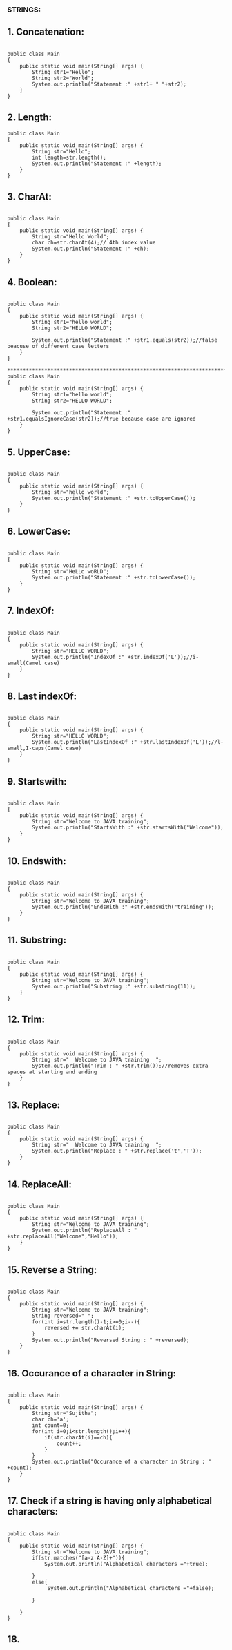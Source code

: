 ### STRINGS:
## 1. Concatenation:
````java[]

public class Main
{
	public static void main(String[] args) {
	    String str1="Hello";
	    String str2="World";
		System.out.println("Statement :" +str1+ " "+str2);
	}
}
````

## 2. Length:
````java[]
public class Main
{
	public static void main(String[] args) {
	    String str="Hello";
	    int length=str.length();
		System.out.println("Statement :" +length);
	}
}
````

## 3. CharAt:
````java[]

public class Main
{
	public static void main(String[] args) {
	    String str="Hello World";
	    char ch=str.charAt(4);// 4th index value
		System.out.println("Statement :" +ch);
	}
}

````

## 4. Boolean:
````java[]

public class Main
{
	public static void main(String[] args) {
	    String str1="hello world";
	    String str2="HELLO WORLD";
	    
		System.out.println("Statement :" +str1.equals(str2));//false beacuse of different case letters
	}
}

*****************************************************************************************************
public class Main
{
	public static void main(String[] args) {
	    String str1="hello world";
	    String str2="HELLO WORLD";
	    
		System.out.println("Statement :" +str1.equalsIgnoreCase(str2));//true because case are ignored
	}
}
````

## 5. UpperCase:
````java[]

public class Main
{
	public static void main(String[] args) {
	    String str="hello world";
		System.out.println("Statement :" +str.toUpperCase());
	}
}
````

## 6. LowerCase:
````java[]

public class Main
{
	public static void main(String[] args) {
	    String str="HeLLo woRLD";
		System.out.println("Statement :" +str.toLowerCase());
	}
}
````

## 7. IndexOf:
````java[]

public class Main
{
	public static void main(String[] args) {
	    String str="HELLO WORLD";
		System.out.println("IndexOf :" +str.indexOf('L'));//i-small(Camel case)
	}
}
````

## 8. Last indexOf: 
````java[]

public class Main
{
	public static void main(String[] args) {
	    String str="HELLO WORLD";
		System.out.println("LastIndexOf :" +str.lastIndexOf('L'));//l-small,I-caps(Camel case)
	}
}
````

## 9. Startswith:
````java[]

public class Main
{
	public static void main(String[] args) {
	    String str="Welcome to JAVA training";
		System.out.println("StartsWith :" +str.startsWith("Welcome"));
	}
}
````

## 10. Endswith:
````java[]

public class Main
{
	public static void main(String[] args) {
	    String str="Welcome to JAVA training";
		System.out.println("EndsWith :" +str.endsWith("training"));
	}
}
````

## 11. Substring:
````java[]

public class Main
{
	public static void main(String[] args) {
	    String str="Welcome to JAVA training";
		System.out.println("Substring :" +str.substring(11));
	}
}
````

## 12. Trim: 
````java[]

public class Main
{
	public static void main(String[] args) {
	    String str="  Welcome to JAVA training  ";
	    System.out.println("Trim : " +str.trim());//removes extra spaces at starting and ending 
	}
}
````

## 13. Replace:
````java[]

public class Main
{
	public static void main(String[] args) {
	    String str="  Welcome to JAVA training  ";
	    System.out.println("Replace : " +str.replace('t','T')); 
	}
}
````

## 14. ReplaceAll:
````java[]

public class Main
{
	public static void main(String[] args) {
	    String str="Welcome to JAVA training";
	    System.out.println("ReplaceAll : " +str.replaceAll("Welcome","Hello")); 
	}
}
````

## 15. Reverse a String:
````java[]

public class Main
{
	public static void main(String[] args) {
	    String str="Welcome to JAVA training";
	    String reversed=" ";
	    for(int i=str.length()-1;i>=0;i--){
	        reversed += str.charAt(i);
	    }
	    System.out.println("Reversed String : " +reversed); 
	}
}
````

## 16. Occurance of a character in String: 
````java[]

public class Main
{
	public static void main(String[] args) {
	    String str="Sujitha";
	    char ch='a';
	    int count=0;
	    for(int i=0;i<str.length();i++){
	        if(str.charAt(i)==ch){
	            count++;
	        }
	    }
	    System.out.println("Occurance of a character in String : " +count); 
	}
}
````

## 17. Check if a string is having only alphabetical characters:
````java[]

public class Main
{
	public static void main(String[] args) {
	    String str="Welcome to JAVA training";
	    if(str.matches("[a-z A-Z]+")){
	        System.out.println("Alphabetical characters ="+true);
	        
	    }
	    else{
	         System.out.println("Alphabetical characters ="+false);
	        
	    }
	   
	}
}
````



## 18. 


````java[]

````



## 
````java[]

````



## 
````java[]

````


## 
````java[]

````
